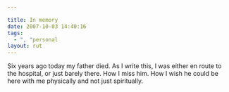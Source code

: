 ```yaml
---

title: In memory
date: 2007-10-03 14:40:16
tags:
  - ", "personal
layout: rut
---
```


Six years ago today my father died.  As I write this, I was either en route to the hospital, or just barely there.  How I miss him. How I wish he could be here with me physically and not just spiritually. 

